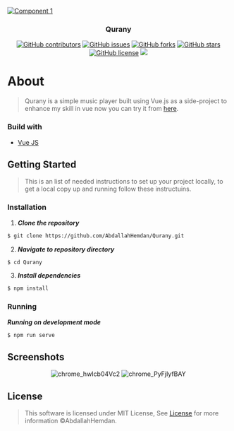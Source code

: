 <p align="center">
  <a href="https://github.com/AbdallahHemdan/Qurany" rel="noopener">
    
  ![Component 1](https://user-images.githubusercontent.com/40190772/84895221-4eb69300-b0a2-11ea-854b-83a27da27f4c.png)
  
  </a>
</p>

<h3 align="center">Qurany</h3>
<div align="center">

[![GitHub contributors](https://img.shields.io/github/contributors/AbdallahHemdan/Qurany)](https://github.com/AbdallahHemdan/Qurany/contributors)
[![GitHub issues](https://img.shields.io/github/issues/AbdallahHemdan/Qurany)](https://github.com/AbdallahHemdan/Qurany/issues)
[![GitHub forks](https://img.shields.io/github/forks/AbdallahHemdan/Qurany)](https://github.com/AbdallahHemdan/Qurany/network)
[![GitHub stars](https://img.shields.io/github/stars/AbdallahHemdan/Qurany)](https://github.com/AbdallahHemdan/Qurany/stargazers)
[![GitHub license](https://img.shields.io/github/license/AbdallahHemdan/Qurany)](https://github.com/AbdallahHemdan/Qurany/blob/master/LICENSE)
<img src="https://img.shields.io/github/languages/top/AbdallahHemdan/Qurany"> 

</div>


# About
> Qurany is a simple music player built using Vue.js as a side-project to enhance my skill in vue now you can try it from [here](https://abdallahhemdan.github.io/Qurany/).

### Build with
- [Vue JS](https://vuejs.org/)

## Getting Started
> This is an list of needed instructions to set up your project locally, to get a local copy up and running follow these instructuins.

### Installation

1. **_Clone the repository_**

```sh
$ git clone https://github.com/AbdallahHemdan/Qurany.git
```
2. **_Navigate to repository directory_**
```sh
$ cd Qurany
```

3. **_Install dependencies_**

```sh
$ npm install
```

### Running

**_Running on development mode_**
```sh
$ npm run serve
```
## Screenshots

<div align="center" width="500px">

![chrome_hwIcb04Vc2](https://user-images.githubusercontent.com/40190772/84895526-ba98fb80-b0a2-11ea-87ce-daabc63c825d.png)
![chrome_PyFjIyfBAY](https://user-images.githubusercontent.com/40190772/84895530-bbca2880-b0a2-11ea-8971-839a1114c604.png)


</div>

## License
> This software is licensed under MIT License, See [License](https://github.com/AbdallahHemdan/Qurany/blob/master/LICENSE) for more information ©AbdallahHemdan.
